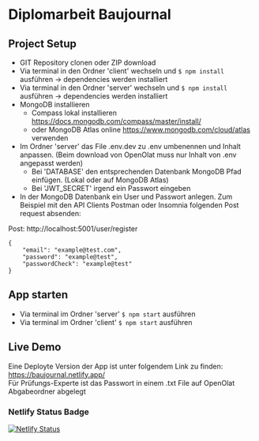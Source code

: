 # Diplomarbeit Baujournal

## Project Setup
- GIT Repository clonen oder ZIP download
- Via terminal in den Ordner 'client' wechseln und `$ npm install` ausführen -> dependencies werden installiert
- Via terminal in den Ordner 'server' wechseln und `$ npm install` ausführen -> dependencies werden installiert
- MongoDB installieren 
    - Compass lokal installieren https://docs.mongodb.com/compass/master/install/ 
    - oder MongoDB Atlas online https://www.mongodb.com/cloud/atlas verwenden
- Im Ordner 'server' das File .env.dev zu .env umbenennen und Inhalt anpassen. (Beim download von OpenOlat muss nur Inhalt von .env angepasst werden)
    - Bei 'DATABASE' den entsprechenden Datenbank MongoDB Pfad einfügen. (Lokal oder auf MongoDB Atlas)
    - Bei 'JWT_SECRET' irgend ein Passwort eingeben
- In der MongoDB Datenbank ein User und Passwort anlegen. Zum Beispiel mit den API Clients Postman oder Insomnia folgenden Post request absenden:

Post: http://localhost:5001/user/register <br />
```
{
    "email": "example@test.com",
    "password": "example@test",
    "passwordCheck": "example@test"
}
```

## App starten
- Via terminal im Ordner 'server' `$ npm start` ausführen
- Via terminal im Ordner 'client' `$ npm start` ausführen


## Live Demo
Eine Deployte Version der App ist unter folgendem Link zu finden:<br />
https://baujournal.netlify.app/<br />
Für Prüfungs-Experte ist das Passwort in einem .txt File auf OpenOlat Abgabeordner abgelegt


### Netlify Status Badge
[![Netlify Status](https://api.netlify.com/api/v1/badges/6148a39c-fc5d-45d8-baa4-b77a6396a173/deploy-status)](https://app.netlify.com/sites/baujournal/deploys)

